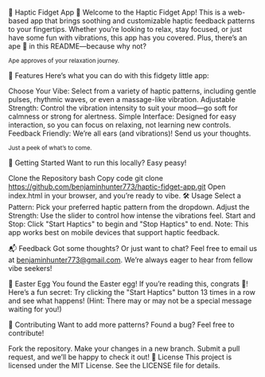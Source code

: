 🐒 Haptic Fidget App 🐒
Welcome to the Haptic Fidget App! This is a web-based app that brings soothing and customizable haptic feedback patterns to your fingertips. Whether you’re looking to relax, stay focused, or just have some fun with vibrations, this app has you covered. Plus, there’s an ape 🦍 in this README—because why not?


<sub>Ape approves of your relaxation journey.</sub>

🍃 Features
Here’s what you can do with this fidgety little app:

Choose Your Vibe: Select from a variety of haptic patterns, including gentle pulses, rhythmic waves, or even a massage-like vibration.
Adjustable Strength: Control the vibration intensity to suit your mood—go soft for calmness or strong for alertness.
Simple Interface: Designed for easy interaction, so you can focus on relaxing, not learning new controls.
Feedback Friendly: We’re all ears (and vibrations)! Send us your thoughts.


<sub>Just a peek of what’s to come.</sub>

🚀 Getting Started
Want to run this locally? Easy peasy!

Clone the Repository
bash
Copy code
git clone https://github.com/benjaminhunter773/haptic-fidget-app.git
Open index.html in your browser, and you’re ready to vibe.
🛠️ Usage
Select a Pattern: Pick your preferred haptic pattern from the dropdown.
Adjust the Strength: Use the slider to control how intense the vibrations feel.
Start and Stop: Click "Start Haptics" to begin and "Stop Haptics" to end.
Note: This app works best on mobile devices that support haptic feedback.

📬 Feedback
Got some thoughts? Or just want to chat? Feel free to email us at benjaminhunter773@gmail.com. We’re always eager to hear from fellow vibe seekers!

🐣 Easter Egg
You found the Easter egg! If you’re reading this, congrats 🎉! Here’s a fun secret: Try clicking the "Start Haptics" button 13 times in a row and see what happens! (Hint: There may or may not be a special message waiting for you!)

🤝 Contributing
Want to add more patterns? Found a bug? Feel free to contribute!

Fork the repository.
Make your changes in a new branch.
Submit a pull request, and we’ll be happy to check it out!
📜 License
This project is licensed under the MIT License. See the LICENSE file for details.
